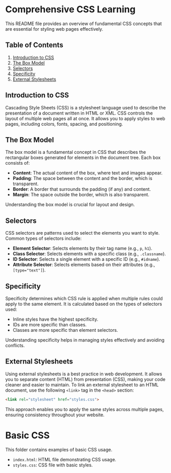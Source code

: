 # Comprehensive CSS Learning

This README file provides an overview of fundamental CSS concepts that are essential for styling web pages effectively. 

## Table of Contents
1. [Introduction to CSS](#introduction-to-css)
2. [The Box Model](#the-box-model)
3. [Selectors](#selectors)
4. [Specificity](#specificity)
5. [External Stylesheets](#external-stylesheets)

## Introduction to CSS
Cascading Style Sheets (CSS) is a stylesheet language used to describe the presentation of a document written in HTML or XML. CSS controls the layout of multiple web pages all at once. It allows you to apply styles to web pages, including colors, fonts, spacing, and positioning.

## The Box Model
The box model is a fundamental concept in CSS that describes the rectangular boxes generated for elements in the document tree. Each box consists of:
- **Content**: The actual content of the box, where text and images appear.
- **Padding**: The space between the content and the border, which is transparent.
- **Border**: A border that surrounds the padding (if any) and content.
- **Margin**: The space outside the border, which is also transparent.

Understanding the box model is crucial for layout and design.

## Selectors
CSS selectors are patterns used to select the elements you want to style. Common types of selectors include:
- **Element Selector**: Selects elements by their tag name (e.g., `p`, `h1`).
- **Class Selector**: Selects elements with a specific class (e.g., `.classname`).
- **ID Selector**: Selects a single element with a specific ID (e.g., `#idname`).
- **Attribute Selector**: Selects elements based on their attributes (e.g., `[type="text"]`).

## Specificity
Specificity determines which CSS rule is applied when multiple rules could apply to the same element. It is calculated based on the types of selectors used:
- Inline styles have the highest specificity.
- IDs are more specific than classes.
- Classes are more specific than element selectors.

Understanding specificity helps in managing styles effectively and avoiding conflicts.

## External Stylesheets
Using external stylesheets is a best practice in web development. It allows you to separate content (HTML) from presentation (CSS), making your code cleaner and easier to maintain. To link an external stylesheet to an HTML document, use the following `<link>` tag in the `<head>` section:

```html
<link rel="stylesheet" href="styles.css">
```

This approach enables you to apply the same styles across multiple pages, ensuring consistency throughout your website.

# Basic CSS

This folder contains examples of basic CSS usage.

- `index.html`: HTML file demonstrating CSS usage.
- `styles.css`: CSS file with basic styles.